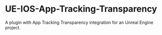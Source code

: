 # UE-IOS-App-Tracking-Transparency
A plugin with App Tracking Transparency integration for an Unreal Engine project.
